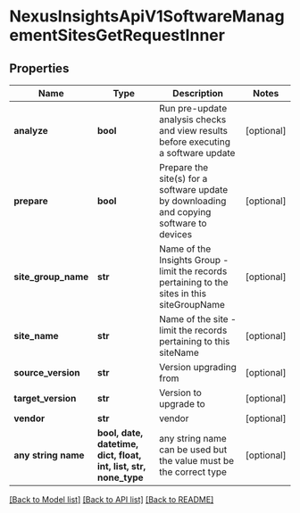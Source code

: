 # NexusInsightsApiV1SoftwareManagementSitesGetRequestInner


## Properties
Name | Type | Description | Notes
------------ | ------------- | ------------- | -------------
**analyze** | **bool** | Run pre-update analysis checks and view results before executing a software update | [optional] 
**prepare** | **bool** | Prepare the site(s) for a software update by downloading and copying software to devices | [optional] 
**site_group_name** | **str** | Name of the Insights Group - limit the records pertaining to the sites in this siteGroupName | [optional] 
**site_name** | **str** | Name of the site - limit the records pertaining to this siteName | [optional] 
**source_version** | **str** | Version upgrading from | [optional] 
**target_version** | **str** | Version to upgrade to | [optional] 
**vendor** | **str** | vendor | [optional] 
**any string name** | **bool, date, datetime, dict, float, int, list, str, none_type** | any string name can be used but the value must be the correct type | [optional]

[[Back to Model list]](../README.md#documentation-for-models) [[Back to API list]](../README.md#documentation-for-api-endpoints) [[Back to README]](../README.md)


